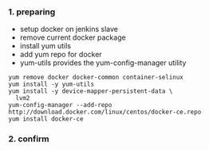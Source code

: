 ### 1. preparing

- setup docker on jenkins slave
- remove current docker package
- install yum utils
- add yum repo for docker
- yum-utils provides the yum-config-manager utility

```
yum remove docker docker-common container-selinux
yum install -y yum-utils
yum install -y device-mapper-persistent-data \
  lvm2
yum-config-manager --add-repo http://download.docker.com/linux/centos/docker-ce.repo
yum install docker-ce
```


### 2. confirm


```

```
